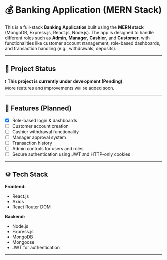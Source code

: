 # 💰 Banking Application (MERN Stack)

This is a full-stack **Banking Application** built using the **MERN stack** (MongoDB, Express.js, React.js, Node.js). The app is designed to handle different roles such as **Admin**, **Manager**, **Cashier**, and **Customer**, with functionalities like customer account management, role-based dashboards, and transaction handling (e.g., withdrawals, deposits).

---

## 🚧 Project Status

❗ **This project is currently under development (Pending)**.  
More features and improvements will be added soon.

---

## 📁 Features (Planned)

- [x] Role-based login & dashboards
- [ ] Customer account creation
- [ ] Cashier withdrawal functionality
- [ ] Manager approval system
- [ ] Transaction history
- [ ] Admin controls for users and roles
- [ ] Secure authentication using JWT and HTTP-only cookies

---

## ⚙️ Tech Stack

**Frontend:**
- React.js
- Axios
- React Router DOM

**Backend:**
- Node.js
- Express.js
- MongoDB
- Mongoose
- JWT for authentication

---


